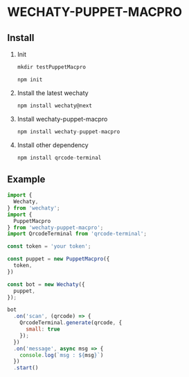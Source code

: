 # WECHATY-PUPPET-MACPRO

## Install

1. Init

   ```js
   mkdir testPuppetMacpro

   npm init
   ```

1. Install the latest wechaty

   ```js
   npm install wechaty@next
   ```

1. Install wechaty-puppet-macpro

   ```js
   npm install wechaty-puppet-macpro
   ```

1. Install other dependency

   ```js
   npm install qrcode-terminal
   ```

## Example

```js
import {
  Wechaty,
} from 'wechaty';
import {
  PuppetMacpro
} from 'wechaty-puppet-macpro';
import QrcodeTerminal from 'qrcode-terminal';

const token = 'your token';

const puppet = new PuppetMacpro({
  token,
})

const bot = new Wechaty({
  puppet,
});

bot
  .on('scan', (qrcode) => {
    QrcodeTerminal.generate(qrcode, {
      small: true
    });
  })
  .on('message', async msg => {
    console.log(`msg : ${msg}`)
  })
  .start()
```
